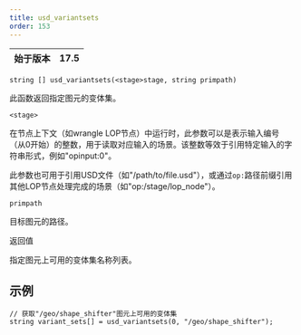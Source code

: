 ```yaml
---
title: usd_variantsets
order: 153
---
```

| 始于版本 | 17.5 |
| --- | --- |

`string [] usd_variantsets(<stage>stage, string primpath)`

此函数返回指定图元的变体集。

`<stage>`

在节点上下文（如wrangle LOP节点）中运行时，此参数可以是表示输入编号（从0开始）的整数，用于读取对应输入的场景。该整数等效于引用特定输入的字符串形式，例如"opinput:0"。

此参数也可用于引用USD文件（如"/path/to/file.usd"），或通过`op:`路径前缀引用其他LOP节点处理完成的场景（如"op:/stage/lop_node"）。

`primpath`

目标图元的路径。

返回值

指定图元上可用的变体集名称列表。

## 示例

```vex
// 获取"/geo/shape_shifter"图元上可用的变体集
string variant_sets[] = usd_variantsets(0, "/geo/shape_shifter");

```
